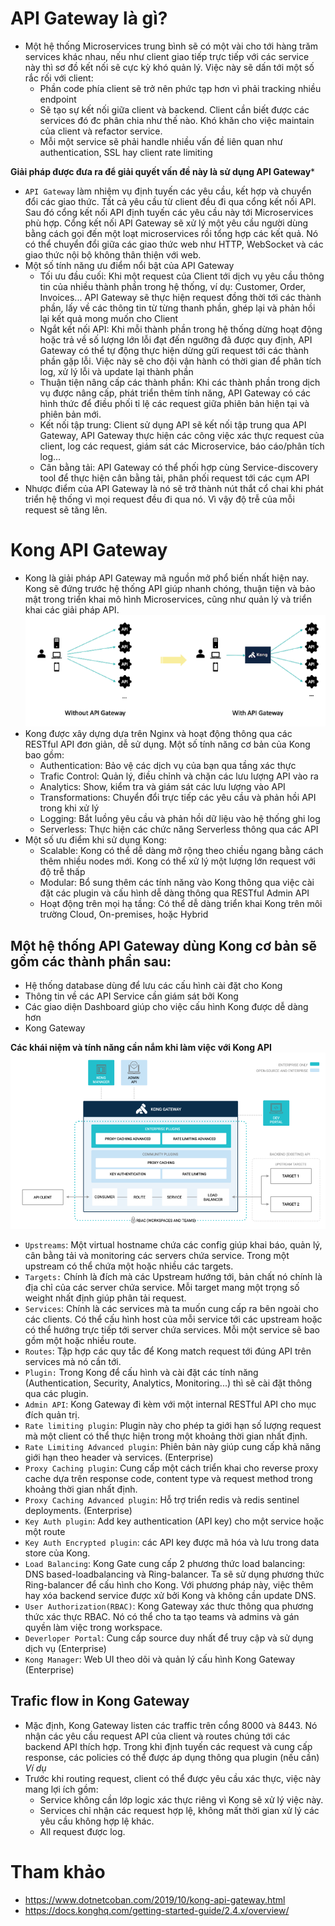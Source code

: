 # API Gateway là gì?
- Một hệ thống Microservices trung bình sẽ có một vài cho tới hàng trăm services khác nhau, nếu như client giao tiếp trực tiếp với các service này thì sơ đồ kết nối sẽ cực kỳ khó quản lý. Việc này sẽ dấn tới một số rắc rối với client:
  - Phần code phía client sẽ trở nên phức tạp hơn vì phải tracking nhiều endpoint
  - Sẽ tạo sự kết nối giữa client và backend. Client cần biết được các services đó đc phân chia như thế nào. Khó khăn cho việc maintain của client và refactor service.
  - Mỗi một service sẽ phải handle nhiều vấn đề liên quan như authentication, SSL hay client rate limiting

**Giải pháp được đưa ra để giải quyết vấn đề này là sử dụng API Gateway***

- ```API Gateway``` làm nhiệm vụ định tuyến các yêu cầu, kết hợp và chuyển đổi các giao thức. Tất cả yêu cầu từ client đều đi qua cổng kết nối API. Sau đó cổng kết nối API định tuyến các yêu cầu này tới Microservices phù hợp. Cổng kết nối API Gateway sẽ xử lý một yêu cầu người dùng bằng cách gọi đến một loạt microservices rồi tổng hợp các kết quả. Nó có thể chuyển đổi giữa các giao thức web như HTTP, WebSocket và các giao thức nội bộ không thân thiện với web.
- Một số tính năng ưu điểm nổi bật của API Gateway
  - Tối ưu đầu cuối: Khi một request của Client tới dịch vụ yêu cầu thông tin của nhiều thành phần trong hệ thống, ví dụ: Customer, Order, Invoices... API Gateway sẽ thực hiện request đồng thời tới các thành phần, lấy về các thông tin từ từng thanh phần, ghép lại và phản hồi lại kết quả mong muốn cho Client
  - Ngắt kết nối API: Khi mỗi thành phần trong hệ thống dừng hoạt động hoặc trả về số lượng lớn lỗi đạt đến ngưỡng đã được quy định, API Gateway có thể tự động thực hiện dừng gửi request tới các thành phần gặp lỗi. Việc này sẽ cho đội vận hành có thời gian để phân tích log, xử lý lỗi và update lại thành phần
  - Thuận tiện nâng cấp các thành phần: Khi các thành phần trong dịch vụ được nâng cấp, phát triển thêm tính năng, API Gateway có các hình thức để điều phối tỉ lệ các request giữa phiên bản hiện tại và phiên bản mới.
  - Kết nối tập trung: Client sử dụng API sẽ kết nối tập trung qua API Gateway, API Gateway thực hiện các công việc xác thực request của client, log các request, giám sát các Microservice, báo cáo/phân tích log...
  - Cân bằng tải: API Gateway có thể phối hợp cùng Service-discovery tool để thực hiện cân bằng tải, phân phối request tới các cụm API
- Nhược điểm của API Gateway là nó sẽ trở thành nút thắt cổ chai khi phát triển hệ thống vì mọi request đều đi qua nó. Vì vậy độ trễ của mỗi request sẽ tăng lên.

# Kong API Gateway
- Kong là giải pháp API Gateway mã nguồn mở phổ biến nhất hiện nay. Kong sẽ đứng trước hệ thống API giúp nhanh chóng, thuận tiện và bảo mật trong triển khai mô hình Microservices, cũng như quản lý và triển khai các giải pháp API.
![alts](../images/kong1.png)
- Kong được xây dựng dựa trên Nginx và hoạt động thông qua các RESTful API đơn giản, dễ sử dụng. Một số tính năng cơ bản của Kong bao gồm:
  - Authentication: Bảo vệ các dịch vụ của bạn qua tầng xác thực
  - Trafic Control: Quản lý, điều chỉnh và chặn các lưu lượng API vào ra
  - Analytics: Show, kiểm tra và giám sát các lưu lượng vào API
  - Transformations: Chuyển đổi trực tiếp các yêu cầu và phản hồi API trong khi xử lý
  - Logging: Bắt luồng yêu cầu và phản hồi dữ liệu vào hệ thống ghi log
  - Serverless: Thực hiện các chức năng Serverless thông qua các API
- Một số ưu điểm khi sử dụng Kong:
  - Scalable: Kong có thể dễ dàng mở rộng theo chiều ngang bằng cách thêm nhiều nodes mới. Kong có thể xử lý một lượng lớn request với độ trễ thấp
  - Modular: Bổ sung thêm các tính năng vào Kong thông qua việc cài đặt các plugin và cấu hình dễ dàng thông qua RESTful Admin API
  - Hoạt động trên mọi hạ tầng: Có thể dễ dàng triển khai Kong trên môi trường Cloud, On-premises, hoặc Hybrid

## Một hệ thống API Gateway dùng Kong cơ bản sẽ gồm các thành phần sau:
  - Hệ thống database dùng để lưu các cấu hình cài đặt cho Kong
  - Thông tin về các API Service cần giám sát bởi Kong
  - Các giao diện Dashboard  giúp cho việc cấu hình Kong được dễ dàng hơn
  - Kong Gateway

**Các khái niệm và tính năng cần nắm khi làm việc với Kong API**
![alts](../images/kong3.png)

- ```Upstreams```: Một virtual hostname chứa các config giúp khai báo, quản lý, cân bằng tải và monitoring các servers chứa service. Trong một upstream có thể chứa một hoặc nhiều các targets.
- ```Targets:``` Chính là đích mà các Upstream hướng tới, bản chất nó chính là địa chỉ của các server chứa service. Mỗi target mang một trọng số weight nhất định giúp phân tải request.
- ```Services```: Chính là các services mà ta muốn cung cấp ra bên ngoài cho các clients. Có thể cấu hình host của mỗi service tới các upstream hoặc có thể hướng trực tiếp tới server chứa services. Mỗi một service sẽ bao gồm một hoặc nhiều route.
- ```Routes```: Tập hợp các quy tắc để  Kong match request tới đúng API trên services mà nó cần tới.
- ```Plugin:``` Trong Kong để cấu hình và cài đặt các tính năng (Authentication, Security, Analytics, Monitoring...) thì sẽ cài đặt thông qua các plugin.
- ```Admin API```: Kong Gateway đi kèm với một internal RESTful API cho mục đích quản trị.
- ```Rate limiting plugin```: Plugin này cho phép ta giới hạn số lượng request mà một client có thể thực hiện trong một khoảng thời gian nhất định.
- ```Rate Limiting Advanced plugin```: Phiên bản này giúp cung cấp khả năng giới hạn theo header và services. (Enterprise)
- ```Proxy Caching plugin```: Cung cấp một cách triển khai cho reverse proxy cache dựa trên response code, content type và request method trong khoảng thời gian nhất định.
- ```Proxy Caching Advanced plugin```: Hỗ trợ triển redis và redis sentinel deployments. (Enterprise)
- ```Key Auth plugin```: Add key authentication (API key) cho một service hoặc một route
- ```Key Auth Encrypted plugin```: các API key được mã hóa và lưu trong data store của Kong.
- ```Load Balancing```: Kong Gate cung cấp 2 phương thức load balancing: DNS based-loadbalancing và Ring-balancer. Ta sẽ sử dụng phương thức Ring-balancer để cấu hình cho Kong. Với phương pháp này, việc thêm hay xóa backend service được xử  bởi Kong và không cần update DNS.
- ```User Authorization(RBAC)```: Kong Gateway xác thưc thông qua phương thức xác thực RBAC. Nó có thể cho ta tạo teams và admins và gán quyền làm việc trong workspace.
- ```Deverloper Portal```: Cung cấp source duy nhất để truy cập và sử dụng dịch vụ (Enterprise)
- ```Kong Manager```: Web UI theo dõi và quản lý cấu hình Kong Gateway (Enterprise)


## Trafic flow in Kong Gateway
- Mặc định, Kong Gateway listen các traffic trên cổng 8000 và 8443. Nó nhận các yêu cầu request API của client và routes chúng tới các backend API thích hợp. Trong khi định tuyến các request và cung cấp response, các policies có thể được áp dụng thông qua plugin (nếu cần)
*Ví dụ*
- Trước khi routing request, client có thể được yêu cầu xác thực, việc này mang lợi ích gồm:
  - Service không cần lớp logic xác thực riêng vì Kong sẽ xử lý việc này.
  - Services chỉ nhận các request hợp lệ, không mất thời gian xử lý các yêu cầu không hợp lệ khác.
  - All request được log.
# Tham khảo 
- https://www.dotnetcoban.com/2019/10/kong-api-gateway.html
- https://docs.konghq.com/getting-started-guide/2.4.x/overview/